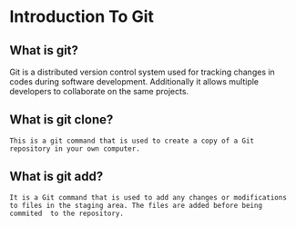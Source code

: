 # Introduction To Git

## What is git?
   Git is a distributed version control system used for tracking changes in codes during software development. Additionally it allows multiple developers to collaborate on the same projects.
## What is git clone?
    This is a git command that is used to create a copy of a Git repository in your own computer. 
## What is git add?  
    It is a Git command that is used to add any changes or modifications to files in the staging area. The files are added before being commited  to the repository. 